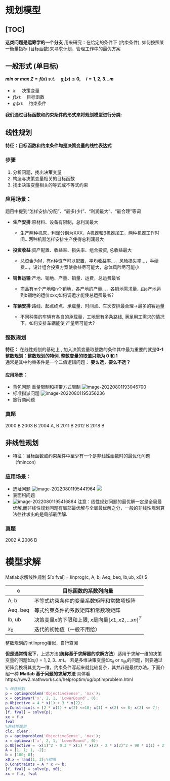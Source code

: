# 规划模型

[TOC]
-----
**这类问题是运筹学的一个分支**
用来研究：在给定的条件下 (约束条件), 如何按照某⼀衡量指标 (⽬标函数)来寻求计划、管理⼯作中的最优⽅案

## 一般形式 (单目标)

**$min$ or $max$ $Z = f(x)$** 
**$s.t.\quad g_i(x) \le 0,\quad i = 1, 2, 3\dots m$** 

* $x:\quad$决策变量  
* $f(x):\quad$目标函数
* $g_i(x):\quad$约束条件

**我们通过目标函数和约束条件的形式来将规划模型进行分类:**



## 线性规划

**特征：目标函数和约束条件均是决策变量的线性表达式**

### 步骤
1. 分析问题，找出决策变量
2. 构造与决策变量相关的目标函数
3. 找出决策变量相关的等式或不等式约束

### 应用场景：
题目中提到“怎样安排/分配”、“最多(少)”、“利润最大”、“最合理”等词
* **生产安排**:原材料、设备有限制，总利润最大
  * 生产两种机床，利润分别为XXX，A机器和B机器加工，两种机器工作时间...两种机器怎样安排生产使得总利润最大

* **投资收益**:资产配置、收益率、损失率、组合投资, 总收益最大
  * 总资金为M，有n种资产可以配置，平均收益率...，风险损失率...，手续费...，设计组合投资方案使收益尽可能大，总体风险尽可能小

* **销售运输**:产地、销地、产量、销量、运费，总运费最省
  * 商品有m个产地和n个销地，各产地的产量...，各销地需求量...由a产地运到b销地的运价xxx;如何调运才能使总运费最省?
* **车辆安排**:路线、起点终点、承载量、时间点、车次安排最合理$\rightarrow$最多的客运量
  * 不同种类的车辆有各自的承载量，工地里有多条路线,
  满足用工需求的情况下，如何安排车辆能使
  产量尽可能大?

### 整数规划
**特征：** 在线性规划的基础上 , 加⼊决策变量取整数的条件其中最为重要的就是**0-1整数规划：整数规划的特例, 整数变量的取值只能为 0 和 1**  
通常是其中约束条件是一个二值逻辑问题： **要么选，要么不选？**
#### 应用场景：
* 背包问题 重量限制和携带方式限制
 ![image-20220801193046700](http://yra-typora-image.oss-cn-hangzhou.aliyuncs.com/img/image-20220801193046700.png)
* 标准指派问题 
 ![image-20220801195356236](http://yra-typora-image.oss-cn-hangzhou.aliyuncs.com/img/image-20220801195356236.png)
* 旅行商问题

### 真题
2000 B
2003 B
2004 A, B
2011 B
2012 B
2018 B

## 非线性规划
* 特征：目标函数或约束条件中至少有一个是非线性函数时的最优化问题（fmincon)
### 应用场景：
* 选址问题
![image-20220801195441964](http://yra-typora-image.oss-cn-hangzhou.aliyuncs.com/img/image-20220801195441964.png)
![](http://yra-typora-image.oss-cn-hangzhou.aliyuncs.com/img/image-20220801195434746.png)
* 表面积问题
* ![image-20220801195416884](http://yra-typora-image.oss-cn-hangzhou.aliyuncs.com/img/image-20220801195416884.png)
注意：线性规划问题的最优解一定是全局最优解.而非线性规划问题有局部最优解与全局最优解之分，一般的非线性规划算法往往求出的是局部最优解.
### 真题
2002 A
2006 B

# 模型求解
Matlab求解线性规划
$[x fval] = linprog(c, A, b, Aeq, beq, lb,ub, x0) $

| c        | 目标函数的系数列向量                                  |
| -------- | ----------------------------------------------------- |
| A, b     | 不等式约束条件的变量系数矩阵和常数项矩阵              |
| Aeq, beq | 等式约束条件的系数矩阵和常数项矩阵                    |
| lb, ub   | 决策变量$x$的下限和上限, $x$是向量$[x1, x2, ...xn]^T$ |
| $x_0$    | 迭代的初始值（一般不用给）                            |
整数规划的intlinprog相似，自行查阅

**但是通常情况下**，上述方法(**统称基于求解器的求解方法**）适用于求解一维的决策变量的问题如${x_i(i = 1, 2, 3\dots m)}$。
若是多维决策变量如${x_{ij}}$ or ${x_{ijk}}$的问题，则要通过矩阵变换将其变为一维，约束条件写起来就比较复杂，其并非是最优办法。下面介绍一种 **Matlab 基于问题的求解方法**
具体看https://ww2.mathworks.cn/help/optim/ug/optimproblem.html

```matlab
% 线性规划
p = optimproblem('ObjectiveSense', 'max');
x = optimvar('x', 2, 1, 'LowerBound', 0);
p.Objective = 4 * x(1) + 3 * x(2);
p.Constraints = [2 * x(1) + x(2) <=10; x(1) + x(2) <= 8; x(2) <= 7];
[f, fval] = solve(p);
xx = f.x
fval
%非线性规划
clc, clear;
p = optimproblem('ObjectiveSense', 'max');
x = optimvar('x', 2, 1, 'LowerBound', 0);
p.Objective = -x(1)^2 - 0.3 * x(1) * x(2) - 2 * x(2)^2 + 98 * x(1) + 277 * x(2);
A = [1, 1; 1, -2];
b = [100; 0];
x0.x = rand(1, 2);%初值
p.Constraints = A * x <= b;
[f, fval] = solve(p, x0); 
xx = f.x, fval
```

